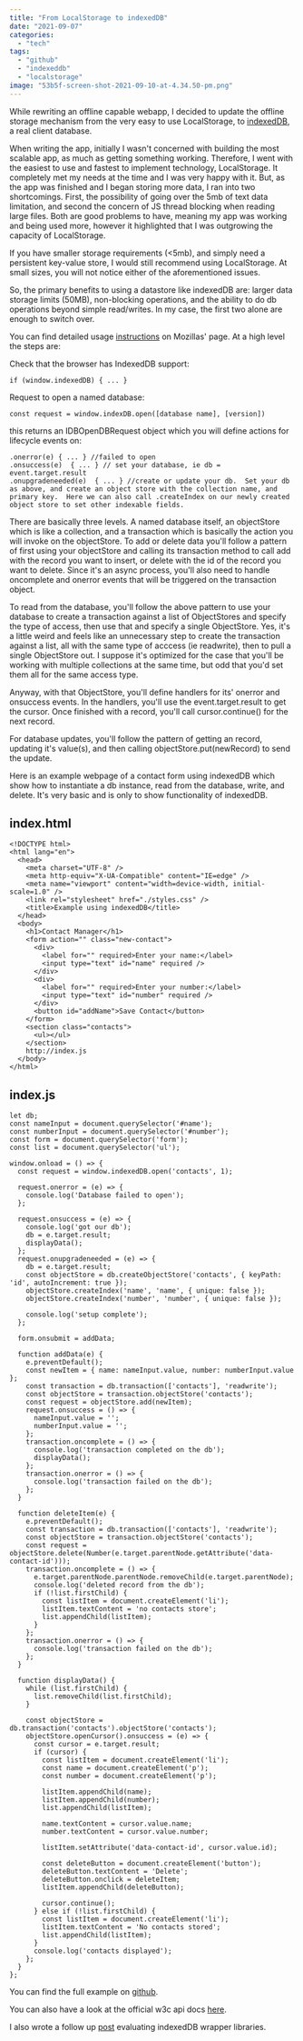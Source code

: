```yaml
---
title: "From LocalStorage to indexedDB"
date: "2021-09-07"
categories: 
  - "tech"
tags: 
  - "github"
  - "indexeddb"
  - "localstorage"
image: "53b5f-screen-shot-2021-09-10-at-4.34.50-pm.png"
---
```


While rewriting an offline capable webapp, I decided to update the offline storage mechanism from the very easy to use LocalStorage, to [indexedDB](https://developer.mozilla.org/en-US/docs/Web/API/IndexedDB_API), a real client database.

When writing the app, initially I wasn't concerned with building the most scalable app, as much as getting something working. Therefore, I went with the easiest to use and fastest to implement technology, LocalStorage. It completely met my needs at the time and I was very happy with it. But, as the app was finished and I began storing more data, I ran into two shortcomings. First, the possibility of going over the 5mb of text data limitation, and second the concern of JS thread blocking when reading large files. Both are good problems to have, meaning my app was working and being used more, however it highlighted that I was outgrowing the capacity of LocalStorage.

If you have smaller storage requirements (<5mb), and simply need a persistent key-value store, I would still recommend using LocalStorage. At small sizes, you will not notice either of the aforementioned issues.

So, the primary benefits to using a datastore like indexedDB are: larger data storage limits (50MB), non-blocking operations, and the ability to do db operations beyond simple read/writes. In my case, the first two alone are enough to switch over.

You can find detailed usage [instructions](https://developer.mozilla.org/en-US/docs/Web/API/IndexedDB_API/Using_IndexedDB) on Mozillas' page. At a high level the steps are:

Check that the browser has IndexedDB support:

```
if (window.indexedDB) { ... }
```

Request to open a named database:

```
const request = window.indexDB.open([database name], [version])
```

this returns an IDBOpenDBRequest object which you will define actions for lifecycle events on:

```
.onerror(e) { ... } //failed to open
.onsuccess(e)  { ... } // set your database, ie db = event.target.result
.onupgradeneeded(e)  { ... } //create or update your db.  Set your db as above, and create an object store with the collection name, and primary key.  Here we can also call .createIndex on our newly created object store to set other indexable fields. 
```

There are basically three levels. A named database itself, an objectStore which is like a collection, and a transaction which is basically the action you will invoke on the objectStore. To add or delete data you'll follow a pattern of first using your objectStore and calling its transaction method to call add with the record you want to insert, or delete with the id of the record you want to delete. Since it's an async process, you'll also need to handle oncomplete and onerror events that will be triggered on the transaction object.

To read from the database, you'll follow the above pattern to use your database to create a transaction against a list of ObjectStores and specify the type of access, then use that and specify a single ObjectStore. Yes, it's a little weird and feels like an unnecessary step to create the transaction against a list, all with the same type of acccess (ie readwrite), then to pull a single ObjectStore out. I suppose it's optimized for the case that you'll be working with multiple collections at the same time, but odd that you'd set them all for the same access type.

Anyway, with that ObjectStore, you'll define handlers for its' onerror and onsuccess events. In the handlers, you'll use the event.target.result to get the cursor. Once finished with a record, you'll call cursor.continue() for the next record.

For database updates, you'll follow the pattern of getting an record, updating it's value(s), and then calling objectStore.put(newRecord) to send the update.

Here is an example webpage of a contact form using indexedDB which show how to instantiate a db instance, read from the database, write, and delete. It's very basic and is only to show functionality of indexedDB.

## index.html

```
<!DOCTYPE html>
<html lang="en">
  <head>
    <meta charset="UTF-8" />
    <meta http-equiv="X-UA-Compatible" content="IE=edge" />
    <meta name="viewport" content="width=device-width, initial-scale=1.0" />
    <link rel="stylesheet" href="./styles.css" />
    <title>Example using indexedDB</title>
  </head>
  <body>
    <h1>Contact Manager</h1>
    <form action="" class="new-contact">
      <div>
        <label for="" required>Enter your name:</label>
        <input type="text" id="name" required />
      </div>
      <div>
        <label for="" required>Enter your number:</label>
        <input type="text" id="number" required />
      </div>
      <button id="addName">Save Contact</button>
    </form>
    <section class="contacts">
      <ul></ul>
    </section>
    http://index.js
  </body>
</html>
```

## index.js

```
let db;
const nameInput = document.querySelector('#name');
const numberInput = document.querySelector('#number');
const form = document.querySelector('form');
const list = document.querySelector('ul');

window.onload = () => {
  const request = window.indexedDB.open('contacts', 1);

  request.onerror = (e) => {
    console.log('Database failed to open');
  };

  request.onsuccess = (e) => {
    console.log('got our db');
    db = e.target.result;
    displayData();
  };
  request.onupgradeneeded = (e) => {
    db = e.target.result;
    const objectStore = db.createObjectStore('contacts', { keyPath: 'id', autoIncrement: true });
    objectStore.createIndex('name', 'name', { unique: false });
    objectStore.createIndex('number', 'number', { unique: false });

    console.log('setup complete');
  };

  form.onsubmit = addData;

  function addData(e) {
    e.preventDefault();
    const newItem = { name: nameInput.value, number: numberInput.value };
    const transaction = db.transaction(['contacts'], 'readwrite');
    const objectStore = transaction.objectStore('contacts');
    const request = objectStore.add(newItem);
    request.onsuccess = () => {
      nameInput.value = '';
      numberInput.value = '';
    };
    transaction.oncomplete = () => {
      console.log('transaction completed on the db');
      displayData();
    };
    transaction.onerror = () => {
      console.log('transaction failed on the db');
    };
  }

  function deleteItem(e) {
    e.preventDefault();
    const transaction = db.transaction(['contacts'], 'readwrite');
    const objectStore = transaction.objectStore('contacts');
    const request = objectStore.delete(Number(e.target.parentNode.getAttribute('data-contact-id')));
    transaction.oncomplete = () => {
      e.target.parentNode.parentNode.removeChild(e.target.parentNode);
      console.log('deleted record from the db');
      if (!list.firstChild) {
        const listItem = document.createElement('li');
        listItem.textContent = 'no contacts store';
        list.appendChild(listItem);
      }
    };
    transaction.onerror = () => {
      console.log('transaction failed on the db');
    };
  }

  function displayData() {
    while (list.firstChild) {
      list.removeChild(list.firstChild);
    }

    const objectStore = db.transaction('contacts').objectStore('contacts');
    objectStore.openCursor().onsuccess = (e) => {
      const cursor = e.target.result;
      if (cursor) {
        const listItem = document.createElement('li');
        const name = document.createElement('p');
        const number = document.createElement('p');

        listItem.appendChild(name);
        listItem.appendChild(number);
        list.appendChild(listItem);

        name.textContent = cursor.value.name;
        number.textContent = cursor.value.number;

        listItem.setAttribute('data-contact-id', cursor.value.id);

        const deleteButton = document.createElement('button');
        deleteButton.textContent = 'Delete';
        deleteButton.onclick = deleteItem;
        listItem.appendChild(deleteButton);

        cursor.continue();
      } else if (!list.firstChild) {
        const listItem = document.createElement('li');
        listItem.textContent = 'No contacts stored';
        list.appendChild(listItem);
      }
      console.log('contacts displayed');
    };
  }
};
```

You can find the full example on [github](https://github.com/paultman/indexedDBExample).

You can also have a look at the official w3c api docs [here](https://w3c.github.io/IndexedDB/).

I also wrote a follow up [post](https://paultman.wordpress.com/best-library-for-indexeddb-localforage-idb-keyval-or-idb/) evaluating indexedDB wrapper libraries.
